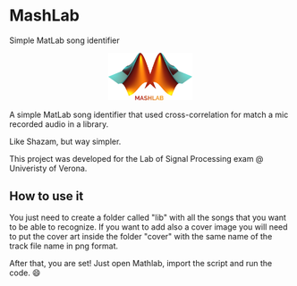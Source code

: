 # MashLab
Simple MatLab song identifier


<p align="center"><img src="images/mashlab_logo.png" alt="Mashlab Logo" width="150"/></p>


A simple MatLab song identifier that used cross-correlation for match a mic recorded audio in a library.

Like Shazam, but way simpler.

This project was developed for the Lab of Signal Processing exam @ Univeristy of Verona.

## How to use it
You just need to create a folder called "lib" with all the songs that you want to be able to recognize. If you want to add also a cover image you will need to put the cover art inside the folder "cover" with the same name of the track file name in png format.

After that, you are set! Just open Mathlab, import the script and run the code. :smile:


